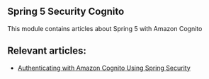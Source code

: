 ## Spring 5 Security Cognito

This module contains articles about Spring 5 with Amazon Cognito

## Relevant articles:

- [Authenticating with Amazon Cognito Using Spring Security](https://www.surya.com/spring-security-oauth-cognito)
